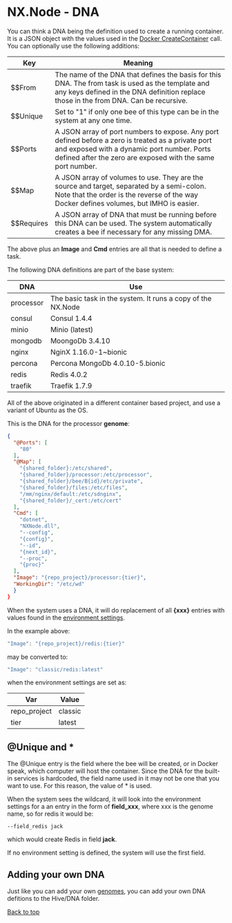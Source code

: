 # NX.Node - DNA

You can think a DNA being the definition used to create a running container.  It
is a JSON object with the values used in the [Docker CreateContainer](https://docs.docker.com/engine/api/v1.40/#operation/ContainerCreate)
call.  You can optionally use the following additions:

Key|Meaning
---|-------
$$From|The name of the DNA that defines the basis for this DNA.  The from task is used as the template and any keys defined in the DNA definition replace those in the from DNA.  Can be recursive.
$$Unique|Set to "1" if only one bee of this type can be in the system at any one time.
$$Ports|A JSON array of port numbers to  expose.  Any port defined before a zero is treated as a private port and exposed with a dynamic port number.  Ports defined after the zero are exposed with the same port number.
$$Map|A JSON array of volumes to use.   They are the source and target, separated by a semi-colon.  Note that the order is the reverse of the way Docker defines volumes, but IMHO is easier.
$$Requires|A JSON array of DNA that must be running before this DNA can be used.  The system automatically creates a bee if necessary for any missing DMA.

The above plus an **Image** and **Cmd** entries are all that is needed to define a task.

The following DNA definitions are part of the base system:

DNA|Use
----|---
processor|The basic task in the system.  It runs a copy of the NX.Node
consul|Consul 1.4.4
minio|Minio (latest)
mongodb|MoongoDb 3.4.10
nginx|NginX 1.16.0-1~bionic
percona|Percona MongoDb 4.0.10-5.bionic
redis|Redis 4.0.2
traefik|Traefik 1.7.9

All of the above originated in a different container based project, and use a variant
of Ubuntu as the OS.

This is the DNA for the processor **genome**:

```JSON
{
  "@Ports": [
    "80"
  ],
  "@Map": [
    "{shared_folder}:/etc/shared",
    "{shared_folder}/processor:/etc/processor",
    "{shared_folder}/bee/B{id}/etc/private",
    "{shared_folder}/files:/etc/files",
    "/mm/nginx/default:/etc/sdnginx",
    "{shared_folder}/_cert:/etc/cert"
  ],
  "Cmd": [
    "dotnet",
    "NXNode.dll",
    "--config",
    "{config}",
    "--id",
    "{next_id}",
    "--proc",
    "{proc}"
  ],
  "Image": "{repo_project}/processor:{tier}",
  "WorkingDir": "/etc/wd"
  }
}
```
When the system uses a DNA, it will do replacement of all **{xxx}** entries with
values found in the [environment settings](README_ENv.md).

In the example above:
```JavaScript
"Image": "{repo_project}/redis:{tier}"
```
may be converted to:
 ```JavaScript
 "Image": "classic/redis:latest"
 ```
 when the environment settings are set as:

Var|Value
---|-----
repo_project|classic
tier|latest

## @Unique and *

The @Unique entry is the field where the bee will be created, or in Docker speak,
which computer will host the container.  Since the DNA for the built-in services
is hardcoded, the field name used in it may not be one that you want to use.  For
this reason, the value of * is used.

When the system sees the wildcard, it will look into the environment settings for
a an entry in the form of **field_xxx**, where xxx is the genome name, so for redis
it would be:
```
--field_redis jack
```
which would create Redis in field **jack**.

If no environment setting is defined, the system will use the first field.

## Adding your own DNA

Just like you can add your own [genomes](README_B_GENOME.md), you can add your own
DNA defitions to the Hive/DNA folder.

[Back to top](../README.md)